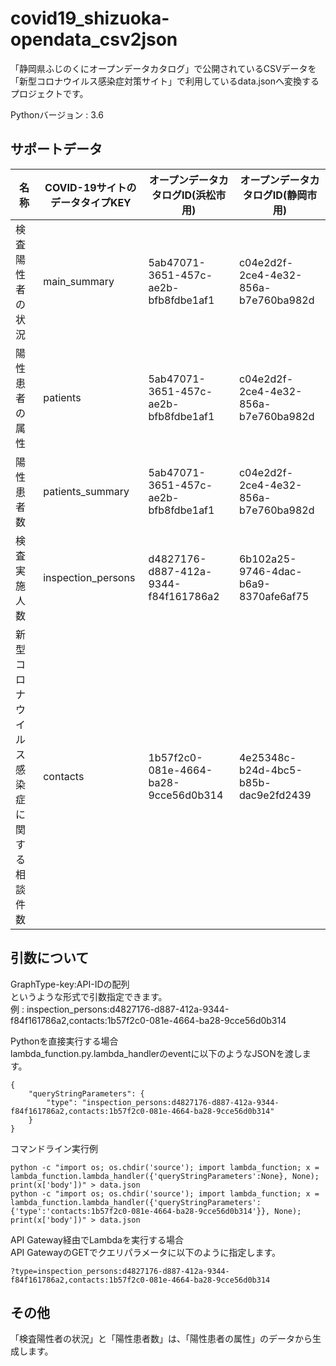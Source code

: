 # covid19_shizuoka-opendata_csv2json

「静岡県ふじのくにオープンデータカタログ」で公開されているCSVデータを  
「新型コロナウイルス感染症対策サイト」で利用しているdata.jsonへ変換するプロジェクトです。

Pythonバージョン : 3.6

## サポートデータ

| 名称 | COVID-19サイトのデータタイプKEY | オープンデータカタログID(浜松市用) | オープンデータカタログID(静岡市用) |
| --- | --- | --- | --- |
| 検査陽性者の状況 | main_summary | 5ab47071-3651-457c-ae2b-bfb8fdbe1af1 | c04e2d2f-2ce4-4e32-856a-b7e760ba982d |
| 陽性患者の属性 | patients | 5ab47071-3651-457c-ae2b-bfb8fdbe1af1 | c04e2d2f-2ce4-4e32-856a-b7e760ba982d |
| 陽性患者数 | patients_summary | 5ab47071-3651-457c-ae2b-bfb8fdbe1af1 | c04e2d2f-2ce4-4e32-856a-b7e760ba982d |
| 検査実施人数 | inspection_persons| d4827176-d887-412a-9344-f84f161786a2 | 6b102a25-9746-4dac-b6a9-8370afe6af75 |
| 新型コロナウイルス感染症に関する相談件数| contacts | 1b57f2c0-081e-4664-ba28-9cce56d0b314 | 4e25348c-b24d-4bc5-b85b-dac9e2fd2439 |


## 引数について

GraphType-key:API-IDの配列  
というような形式で引数指定できます。  
例 : inspection_persons:d4827176-d887-412a-9344-f84f161786a2,contacts:1b57f2c0-081e-4664-ba28-9cce56d0b314

Pythonを直接実行する場合  
lambda_function.py.lambda_handlerのeventに以下のようなJSONを渡します。  
```
{
    "queryStringParameters": {
        "type": "inspection_persons:d4827176-d887-412a-9344-f84f161786a2,contacts:1b57f2c0-081e-4664-ba28-9cce56d0b314"
    }
}
```

コマンドライン実行例  
```
python -c "import os; os.chdir('source'); import lambda_function; x = lambda_function.lambda_handler({'queryStringParameters':None}, None); print(x['body'])" > data.json
python -c "import os; os.chdir('source'); import lambda_function; x = lambda_function.lambda_handler({'queryStringParameters':{'type':'contacts:1b57f2c0-081e-4664-ba28-9cce56d0b314'}}, None); print(x['body'])" > data.json
```

API Gateway経由でLambdaを実行する場合  
API GatewayのGETでクエリパラメータに以下のように指定します。  
```
?type=inspection_persons:d4827176-d887-412a-9344-f84f161786a2,contacts:1b57f2c0-081e-4664-ba28-9cce56d0b314  
```

## その他
「検査陽性者の状況」と「陽性患者数」は、「陽性患者の属性」のデータから生成します。

